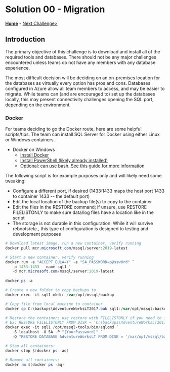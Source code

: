 # Solution 00 - Migration

**[Home](../readme.md)** - [Next Challenge>](./Solution01.md)

## Introduction

The primary objective of this challenge is to download and install all of the required tools and databases. There should not be any major challenges encountered unless teams do not have any members with any database experience.

The most difficult decision will be deciding on an on-premises location for the databases as virtually every option has pros and cons. Databases configured in Azure allow all team members to access, and may be easier to migrate. While teams can (and are encouraged to) set up the databases locally, this may present connectivity challenges opening the SQL port, depending on the environment.

### Docker

For teams deciding to go the Docker route, here are some helpful scripts/tips. The team can install SQL Server for Docker using either Linux or Windows containers.

* Docker on Windows
    * [Install Docker](https://docs.docker.com/install/)
    * [Install PowerShell (likely already installed)](https://docs.microsoft.com/en-us/powershell/scripting/setup/installing-windows-powershell?view=powershell-6)
    * [Optional: can use bash.  See this guide for more information](https://docs.microsoft.com/en-us/sql/linux/quickstart-install-connect-docker?view=sql-server-linux-2017)

The following script is for example purposes only and will likely need some tweaking: 
* Configure a different port, if desired (1433:1433 maps the host port 1433 to container 1433 -- the default port)
* Edit the local location of the backup file(s) to copy to the container
* Edit the files in the RESTORE command; if unsure, use RESTORE FILELISTONLY to make sure data/log files have a location like in the script
* The storage is not durable in this configuration. While it will survive reboots/etc., this type of configuration is designed to testing and development purposes

```powershell
# Download latest image, run a new container, verify running
docker pull mcr.microsoft.com/mssql/server:2019-latest

# Start a new container, verify running
docker run -e "ACCEPT_EULA=Y" -e "SA_PASSWORD=p@ssw0rd" `
   -p 1433:1433 --name sql1 `
   -d mcr.microsoft.com/mssql/server:2019-latest
   
docker ps -a

# Create a new folder to copy backups to
docker exec -it sql1 mkdir /var/opt/mssql/backup

# Copy file from local machine to container
docker cp C:\backups\AdventureWorksLT2017.bak sql1:/var/opt/mssql/backup

# Restore the container; use restore with FILELISTONLY if you need to inspect the files in backup
# Ex: RESTORE FILELISTONLY FROM DISK = 'C:\backups\AdventureWorksLT2017.bak' WITH FILE = 1
docker exec -it sql1 /opt/mssql-tools/bin/sqlcmd `
   -S localhost -U SA -P "[YourPassword]" `
   -Q "RESTORE DATABASE AdventureWorksLT FROM DISK = '/var/opt/mssql/backup/AdventureWorksLT2017.bak' WITH MOVE 'AdventureWorksLT2012_Data' TO '/var/opt/mssql/data/AdventureWorksLT2012_Data.mdf', MOVE 'AdventureWorksLT2012_Log' TO '/var/opt/mssql/data/AdventureWorksLT2012_Log.ldf'"

# Stop all containers:
docker stop $(docker ps -aq)

# Remove all containers:
docker rm $(docker ps -aq)
```

